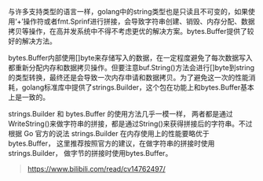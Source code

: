 

与许多支持类型的语言一样，golang中的string类型也是只读且不可变的，如果使用‘+’操作符或者fmt.Sprinf进行拼接，会导致字符串创建、销毁、内存分配、数据拷贝等操作，在高并发系统中不得不考虑更优的解决方案。bytes.Buffer提供了较好的解决方法。

bytes.Buffer内部使用[]byte来存储写入的数据，在一定程度避免了每次数据写入都重新分配内存和数据拷贝操作。但要注意buf.String()方法会进行[]byte到string的类型转换，最终还是会导致一次内存申请和数据拷贝。为了避免这一次的性能消耗，golang标准库中提供了strings.Builder，这个包在功能上和bytes.Buffer基本上是一致的。

strings.Builder 和 bytes.Buffer 的使用方法几乎一模一样，
两者都是通过WriteString()来做字符串的拼接，都是通过String()来获得拼接后的字符串。不过根据 Go 官方的说法 strings.Builder 在内存使用上的性能要略优于 bytes.Buffer，
这里推荐按照官方的建议，在做字符串的拼接时使用 strings.Builder，
做字节的拼接时使用bytes.Buffer。 
>https://www.bilibili.com/read/cv14762497/

